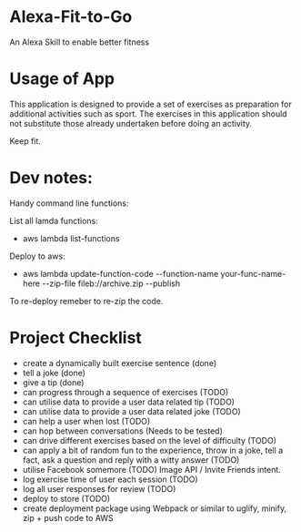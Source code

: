 # Alexa-Fit-to-Go
An Alexa Skill to enable better fitness

# Usage of App

This application is designed to provide a set of exercises as preparation for additional activities such as sport.
The exercises in this application should not substitute those already undertaken before doing an activity. 

Keep fit.

# Dev notes:

Handy command line functions:

List all lamda functions:
- aws lambda list-functions

Deploy to aws:
- aws lambda update-function-code --function-name your-func-name-here --zip-file fileb://archive.zip --publish

To re-deploy remeber to re-zip the code.

# Project Checklist

- create a dynamically built exercise sentence (done)
- tell a joke (done)
- give a tip (done)
- can progress through a sequence of exercises (TODO)
- can utilise data to provide a user data related tip (TODO)
- can utilise data to provide a user data related joke (TODO)
- can help a user when lost (TODO)
- can hop between conversations (Needs to be tested)
- can drive different exercises based on the level of difficulty (TODO)
- can apply a bit of random fun to the experience, throw in a joke, tell a fact, ask a question and reply with a witty answer (TODO)
- utilise Facebook somemore (TODO) Image API / Invite Friends intent.
- log exercise time of user each session (TODO)
- log all user responses for review (TODO)
- deploy to store (TODO)
- create deployment package using Webpack or similar to uglify, minify, zip + push code to AWS

